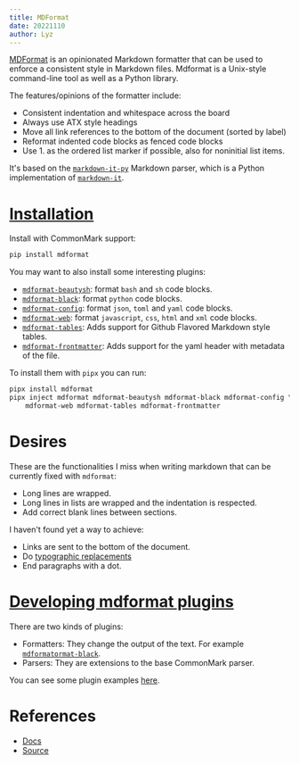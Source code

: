 ```yaml
---
title: MDFormat
date: 20221110
author: Lyz
---
```


[MDFormat](https://mdformat.readthedocs.io/en/stable/) is an opinionated
Markdown formatter that can be used to enforce a consistent style in Markdown
files. Mdformat is a Unix-style command-line tool as well as a Python library.

The features/opinions of the formatter include:

* Consistent indentation and whitespace across the board
* Always use ATX style headings
* Move all link references to the bottom of the document (sorted by label)
* Reformat indented code blocks as fenced code blocks
* Use 1. as the ordered list marker if possible, also for noninitial list items.

It's based on the
[`markdown-it-py`](https://markdown-it-py.readthedocs.io/en/latest/index.html)
Markdown parser, which is a Python implementation of
[`markdown-it`](https://github.com/markdown-it/markdown-it).

# [Installation](https://mdformat.readthedocs.io/en/stable/users/installation_and_usage.html)

Install with CommonMark support:

```bash
pip install mdformat
```

You may want to also install some interesting plugins:

* [`mdformat-beautysh`](https://github.com/hukkin/mdformat-beautysh): format
    `bash` and `sh` code blocks.
* [`mdformat-black`](https://github.com/hukkin/mdformat-black): format `python`
    code blocks.
* [`mdformat-config`](https://github.com/hukkin/mdformat-config): format `json`,
    `toml` and `yaml` code blocks.
* [`mdformat-web`](https://github.com/hukkin/mdformat-web): format `javascript`,
    `css`, `html` and `xml` code blocks.
* [`mdformat-tables`](https://github.com/executablebooks/mdformat-tables): Adds
    support for Github Flavored Markdown style tables.
* [`mdformat-frontmatter`](https://github.com/butler54/mdformat-frontmatter):
    Adds support for the yaml header with metadata of the file.

To install them with `pipx` you can run:

```bash
pipx install mdformat
pipx inject mdformat mdformat-beautysh mdformat-black mdformat-config \
    mdformat-web mdformat-tables mdformat-frontmatter
```


# Desires

These are the functionalities I miss when writing markdown that can be currently
fixed with `mdformat`:

* Long lines are wrapped.
* Long lines in lists are wrapped and the indentation is respected.
* Add correct blank lines between sections.

I haven't found yet a way to achieve:

* Links are sent to the bottom of the document.
* Do [typographic replacements](https://markdown-it-py.readthedocs.io/en/latest/using.html#typographic-components)
* End paragraphs with a dot.

# [Developing mdformat plugins](https://mdformat.readthedocs.io/en/stable/contributors/contributing.html#developing-code-formatter-plugins)

There are two kinds of plugins:

* Formatters: They change the output of the text. For example
    [`mdformatormat-black`](https://github.com/hukkin/mdformat-black).
* Parsers: They are extensions to the base CommonMark parser.

You can see some plugin examples
[here](https://mdformat.readthedocs.io/en/stable/users/plugins.html).


# References

* [Docs](https://mdformat.readthedocs.io/en/stable/)
* [Source](https://github.com/executablebooks/mdformat)
